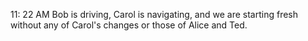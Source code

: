 11: 22 AM Bob is driving, Carol is navigating, and we are starting fresh without any of Carol's changes or those of Alice and Ted.